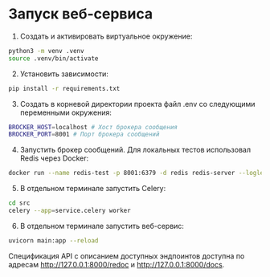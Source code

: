 # Запуск веб-сервиса

1. Создать и активировать виртуальное окружение:
```bash
python3 -m venv .venv
source .venv/bin/activate
```

2. Установить зависимости:
```bash 
pip install -r requirements.txt
```

3. Создать в корневой директории проекта файл .env со следующими переменными окружения:
```bash
BROCKER_HOST=localhost # Хост брокера сообщения
BROCKER_PORT=8001 # Порт брокера сообщений
```

4. Запустить брокер сообщений. Для локальных тестов использовал Redis через Docker:

```bash
docker run --name redis-test -p 8001:6379 -d redis redis-server --loglevel warning
```

5. В отдельном терминале запустить Celery:
```bash
cd src
celery --app=service.celery worker
```

6. В отдельном терминале запустить веб-сервис:
```bash
uvicorn main:app --reload
```

Спецификация API с описанием доступных эндпоинтов доступна по адресам http://127.0.0.1:8000/redoc и http://127.0.0.1:8000/docs.
